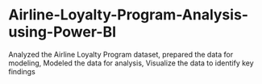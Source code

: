 # Airline-Loyalty-Program-Analysis-using-Power-BI
Analyzed the Airline Loyalty Program dataset, prepared the data for modeling, Modeled the data for analysis, Visualize the data to identify key findings
